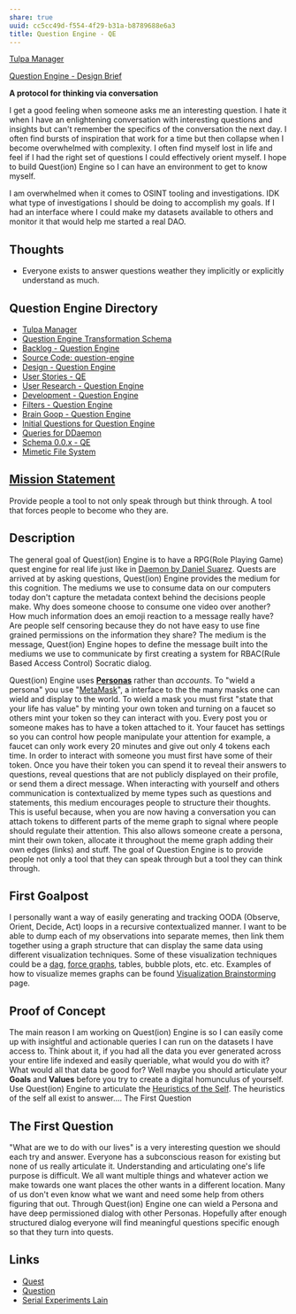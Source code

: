 ```yaml
---
share: true
uuid: cc5cc49d-f554-4f29-b31a-b8789688e6a3
title: Question Engine - QE
---
```

[Tulpa Manager](/undefined)

[Question Engine - Design Brief](/undefined)

**A protocol for thinking via conversation**

I get a good feeling when someone asks me an interesting question. I hate it when I have an enlightening conversation with interesting questions and insights but can't remember the specifics of the conversation the next day. I often find bursts of inspiration that work for a time but then collapse when I become overwhelmed with complexity. I often find myself lost in life and feel if I had the right set of questions I could effectively orient myself. I hope to build Quest(ion) Engine so I can have an environment to get to know myself.

I am overwhelmed when it comes to OSINT tooling and investigations. IDK what type of investigations I should be doing to accomplish my goals. If I had an interface where I could make my datasets available to others and monitor it that would help me started a real DAO.

## Thoughts

* Everyone exists to answer questions weather they implicitly or explicitly understand as much.

## Question Engine Directory

* [Tulpa Manager](/undefined)
* [Question Engine Transformation Schema](/undefined)
* [Backlog - Question Engine](/889c6648-4cf6-4887-848e-b01c4e5f1e71)
* [Source Code: question-engine](https://gitlab.com/ddaemon/question-engine)
* [Design - Question Engine](/undefined)
* [User Stories - QE](/f137b314-579f-42ab-8be5-1c72bf9ebcd9)
* [User Research - Question Engine](/undefined)
* [Development - Question Engine](/undefined)
* [Filters - Question Engine](/undefined)
* [Brain Goop - Question Engine](/undefined)
* [Initial Questions for Question Engine](/344c2005-e043-44c9-82a2-1ae504cdee33)
* [Queries for DDaemon](/da8ee43f-5075-4547-a583-65a941185d4a)
* [Schema 0.0.x - QE](/undefined)
* [Mimetic File System](/d6bc0e0e-54f2-4389-a143-3bb60f8daa61)

## [Mission Statement](/e99c7bdd-3987-441e-a043-bcc81d6d2b29)

Provide people a tool to not only speak through but think through. A tool that forces people to become who they are.

## Description

The general goal of Quest(ion) Engine is to have a RPG(Role Playing Game) quest engine for real life just like in [Daemon by Daniel Suarez](/96e5b489-1dc8-47ed-a058-25ac9da1cd40). Quests are arrived at by asking questions, Quest(ion) Engine provides the medium for this cognition. The mediums we use to consume data on our computers today don't capture the metadata context behind the decisions people make. Why does someone choose to consume one video over another? How much information does an emoji reaction to a message really have? Are people self censoring because they do not have easy to use fine grained permissions on the information they share? The medium is the message, Quest(ion) Engine hopes to define the message built into the mediums we use to communicate by first creating a system for RBAC(Rule Based Access Control) Socratic dialog.

Quest(ion) Engine uses **[Personas](/7bde7781-e2c6-4229-84d8-057eb0fc58fa)** rather than *accounts*. To "wield a persona" you use "[MetaMask](/037fca47-315e-46e3-a9f0-fc5dbc3ca4ef)", a interface to the the many masks one can wield and display to the world. To wield a mask you must first "state that your life has value" by minting your own token and turning on a faucet so others mint your token so they can interact with you. Every post you or someone makes has to have a token attached to it. Your faucet has settings so you can control how people manipulate your attention for example, a faucet can only work every 20 minutes and give out only 4 tokens each time. In order to interact with someone you must first have some of their token. Once you have their token you can spend it to reveal their answers to questions, reveal questions that are not publicly displayed on their profile, or send them a direct message. When interacting with yourself and others communication is contextualized by meme types such as questions and statements, this medium encourages people to structure their thoughts. This is useful because, when you are now having a conversation you can attach tokens to different parts of the meme graph to signal where people should regulate their attention. This also allows someone create a persona, mint their own token, allocate it throughout the meme graph adding their own edges (links) and stuff. The goal of Question Engine is to provide people not only a tool that they can speak through but a tool they can think through.

## First Goalpost

I personally want a way of easily generating and tracking OODA (Observe, Orient, Decide, Act) loops in a recursive contextualized manner. I want to be able to dump each of my observations into separate memes, then link them together using a graph structure that can display the same data using different visualization techniques. Some of these visualization techniques could be a [dag](/undefined), [force graphs](/abb23e97-d984-42ec-bf1e-2e4f6b0adbfb), tables, bubble plots, etc. etc. Examples of how to visualize memes graphs can be found [Visualization Brainstorming](/undefined) page. 

## Proof of Concept

The main reason I am working on Quest(ion) Engine is so I can easily come up with insightful and actionable queries I can run on the datasets I have access to. Think about it, if you had all the data you ever generated across your entire life indexed and easily queriable, what would you do with it? What would all that data be good for? Well maybe you should articulate your **Goals** and **Values** before you try to create a digital homunculus of yourself. Use Quest(ion) Engine to articulate the [Heuristics of the Self](/facbb38d-5a92-4c93-848f-b97fec6701aa). The heuristics of the self all exist to answer.... The First Question

## The First Question

"What are we to do with our lives" is a very interesting question we should each try and answer. Everyone has a subconscious reason for existing but none of us really articulate it. Understanding and articulating one's life purpose is difficult. We all want multiple things and whatever action we make towards one want places the other wants in a different location. Many of us don't even know what we want and need some help from others figuring that out. Through Quest(ion) Engine one can wield a Persona and have deep permissioned dialog with other Personas. Hopefully after enough structured dialog everyone will find meaningful questions specific enough so that they turn into quests.

## Links

* [Quest](/fbf58632-0593-4291-8dca-a0b2e6841750)
* [Question](/31ebcbb3-2de1-4e48-bdae-aac01c14add4)
* [Serial Experiments Lain](/a21bd76e-903f-477b-8855-03e2f2b50d91)